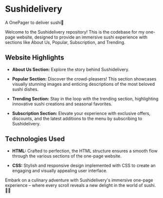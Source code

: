 # Sushidelivery
A OnePager to deliver sushi🍣

Welcome to the Sushidelivery repository! This is the codebase for my one-page website, designed to provide an immersive sushi experience with sections like About Us, Popular, Subscription, and Trending.

## Website Highlights

- **About Us Section:** Explore the story behind Sushidelivery.

- **Popular Section:** Discover the crowd-pleasers! This section showcases visually stunning images and enticing descriptions of the most beloved sushi dishes.

- **Trending Section:** Stay in the loop with the trending section, highlighting innovative sushi creations and seasonal favorites.

- **Subscription Section:** Elevate your experience with exclusive offers, discounts, and the latest additions to the menu by subscribing to Sushidelivery.

## Technologies Used

- **HTML:** Crafted to perfection, the HTML structure ensures a smooth flow through the various sections of the one-page website.

- **CSS:** Stylish and responsive design implemented with CSS to create an engaging and visually appealing user interface.

Embark on a culinary adventure with Sushidelivery's immersive one-page experience – where every scroll reveals a new delight in the world of sushi. 🍣✨
